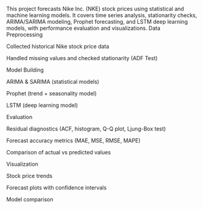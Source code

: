 This project forecasts Nike Inc. (NKE) stock prices using statistical and machine learning models.
It covers time series analysis, stationarity checks, ARIMA/SARIMA modeling, Prophet forecasting, and LSTM deep learning models, with performance evaluation and visualizations.
Data Preprocessing

Collected historical Nike stock price data

Handled missing values and checked stationarity (ADF Test)

Model Building

ARIMA & SARIMA (statistical models)

Prophet (trend + seasonality model)

LSTM (deep learning model)

Evaluation

Residual diagnostics (ACF, histogram, Q-Q plot, Ljung-Box test)

Forecast accuracy metrics (MAE, MSE, RMSE, MAPE)

Comparison of actual vs predicted values

Visualization

Stock price trends

Forecast plots with confidence intervals

Model comparison
